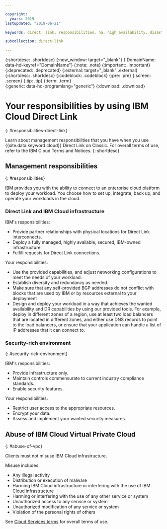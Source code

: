 ```yaml
---

copyright:
  years: 2019
lastupdated: "2019-06-21"

keywords: direct, link, responsibilities, ha, high availability, disaster recovery, security, interconnects

subcollection: direct-link

---
```


{:shortdesc: .shortdesc}
{:new_window: target="_blank"}
{:DomainName: data-hd-keyref="DomainName"}
{:note: .note}
{:important: .important}
{:deprecated: .deprecated}
{:external: target="_blank" .external}
{:shortdesc: .shortdesc}
{:codeblock: .codeblock}
{:pre: .pre}
{:screen: .screen}
{:tip: .tip}
{:term: .term}  
{:generic: data-hd-programlang="generic"}
{:download: .download}  

# Your responsibilities by using IBM Cloud Direct Link
{: #responsibilities-direct-link}

Learn about management responsibilities that you have when you use {{site.data.keyword.cloud}} Direct Link on Classic. For overall terms of use, refer to the IBM Cloud Terms and Notices.
{: shortdesc}

## Management responsibilities
{: #responsibilities}

IBM provides you with the ability to connect to an enterprise cloud platform to deploy your workload. You choose how to set up, integrate, back up, and operate your workloads in the cloud.

### Direct Link and IBM Cloud infrastructure

IBM's responsibilities:
- Provide partner relationships with physical locations for Direct Link interconnects.
- Deploy a fully managed, highly available, secured, IBM-owned infrastructure.
- Fulfill requests for Direct Link connections.

Your responsibilities:
- Use the provided capabilities, and adjust networking configurations to meet the needs of your workload.
- Establish diversity and redundancy as needed.
- Make sure that any self-provided BGP addresses do not conflict with blocks that are used by IBM or by resources external to your deployment
- Design and deploy your workload in a way that achieves the wanted availability and DR capabilities by using our provided tools. For example, deploy in different zones of a region, use at least two load balancers that are located in different zones, and either use DNS records to point to the load balancers, or ensure that your application can handle a list of IP addresses that it can connect to.

### Security-rich environment
{: #security-rick-environment}

IBM's responsibilities:
- Provide infrastructure only.
- Maintain controls commensurate to current industry compliance standards.
- Enable security features.

Your responsibilities:
- Restrict user access to the appropriate resources.
- Encrypt your data.
- Assess and implement your wanted security measures.

## Abuse of IBM Cloud Virtual Private Cloud
{: #abuse-of-vpc}

Clients must not misuse IBM Cloud infrastructure.

Misuse includes:
- Any illegal activity
- Distribution or execution of malware
- Harming IBM Cloud infrastructure or interfering with the use of IBM Cloud infrastructure
- Harming or interfering with the use of any other service or system
- Unauthorized access to any service or system
- Unauthorized modification of any service or system
- Violation of the personal rights of others

See [Cloud Services terms](/docs/overview/terms-of-use?topic=overview-terms) for overall terms of use.
